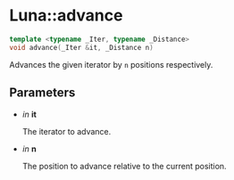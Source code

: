 # Luna::advance

```c++
template <typename _Iter, typename _Distance>
void advance(_Iter &it, _Distance n)
```

Advances the given iterator by `n` positions respectively. 



## Parameters
* *in* **it**

    The iterator to advance. 

* *in* **n**

    The position to advance relative to the current position. 


